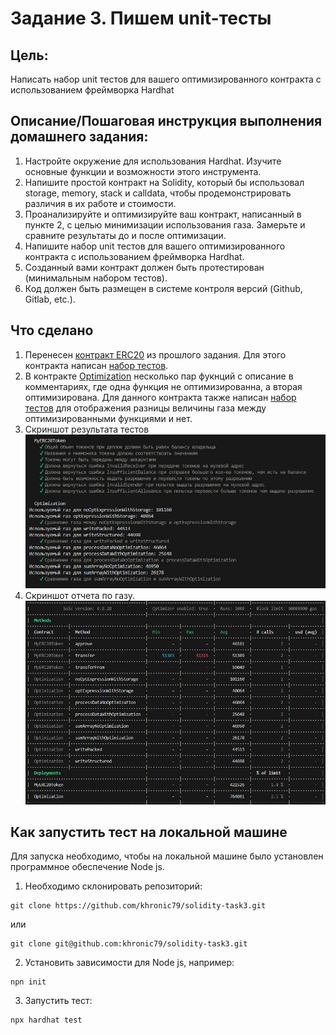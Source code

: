 # Задание 3. Пишем unit-тесты
## Цель:
Написать набор unit тестов для вашего оптимизированного контракта с использованием фреймворка Hardhat


## Описание/Пошаговая инструкция выполнения домашнего задания:
1. Настройте окружение для использования Hardhat. Изучите основные функции и возможности этого инструмента.  
2. Напишите простой контракт на Solidity, который бы использовал storage, memory, stack и calldata, чтобы продемонстрировать различия в их работе и стоимости.  
3. Проанализируйте и оптимизируйте ваш контракт, написанный в пункте 2, с целью минимизации использования газа. Замерьте и сравните результаты до и после оптимизации.  
4. Напишите набор unit тестов для вашего оптимизированного контракта с использованием фреймворка Hardhat.
5. Созданный вами контракт должен быть протестирован (минимальным набором тестов).  
6. Код должен быть размещен в системе контроля версий (Github, Gitlab, etc.).

## Что сделано
1. Перенесен [контракт ERC20](https://github.com/khronic79/solidity-task3/blob/main/contracts/MyERC20Token.sol) из прошлого задания. Для этого контракта написан [набор тестов](https://github.com/khronic79/solidity-task3/blob/main/test/MyERC20Token.ts).
2. В контракте [Optimization](https://github.com/khronic79/solidity-task3/blob/main/contracts/Optimization.sol) несколько пар фукнций с описание в комментариях, где одна функция не оптимизированна, а вторая оптимизирована. Для данного контракта также написан [набор тестов](https://github.com/khronic79/solidity-task3/blob/main/test/Optimization.ts) для отображения разницы величины газа между оптимизированными функциями и нет.
3. Скриншот результата тестов
![картинка](./test-result.JPG)
4. Скриншот отчета по газу.
![картинка](./gas-report.JPG)

## Как запустить тест на локальной машине
Для запуска необходимо, чтобы на локальной машине было установлен программное обеспечение Node js.
1. Необходимо склонировать репозиторий:
```shell
git clone https://github.com/khronic79/solidity-task3.git
```
или
```shell
git clone git@github.com:khronic79/solidity-task3.git
```
2. Установить зависимости для Node js, например:
```shell
npn init
```
3. Запустить тест:
```shell
npx hardhat test
```
